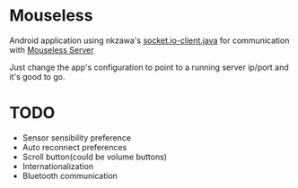 # Mouseless

Android application using nkzawa's [socket.io-client.java](https://github.com/nkzawa/socket.io-client.java) for communication with [Mouseless Server](https://github.com/rodrigogs/mouseless-server)

Just change the app's configuration to point to a running server ip/port and it's good to go.

# TODO
* Sensor sensibility preference
* Auto reconnect preferences
* Scroll button(could be volume buttons)
* Internationalization
* Bluetooth communication

